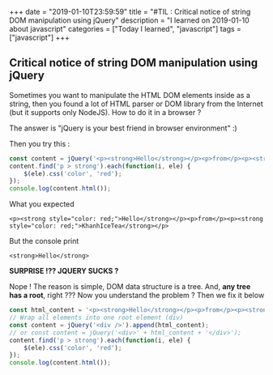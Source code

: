 +++
date = "2019-01-10T23:59:59"
title = "#TIL : Critical notice of string DOM manipulation using jQuery"
description = "I learned on 2019-01-10 about javascript"
categories = ["Today I learned", "javascript"]
tags = ["javascript"]
+++



## Critical notice of string DOM manipulation using jQuery

Sometimes you want to manipulate the HTML DOM elements inside as a string, then you found a lot of HTML parser or DOM library from the Internet (but it supports only NodeJS). How to do it in a browser ?

The answer is "jQuery is your best friend in browser environment" :)

Then you try this :

```js
const content = jQuery('<p><strong>Hello</strong></p><p>from</p><p><strong>KhanhIceTea</strong></p>');
content.find('p > strong').each(function(i, ele) {
    $(ele).css('color', 'red');
});
console.log(content.html());
```

What you expected

```
<p><strong style="color: red;">Hello</strong></p><p>from</p><p><strong style="color: red;">KhanhIceTea</strong></p>
```

But the console print

```
<strong>Hello</strong>
```

**SURPRISE !?? JQUERY SUCKS ?**

Nope ! The reason is simple, DOM data structure is a tree. And, **any tree has a root**, right ??? Now you understand the problem ? Then we fix it below

```js
const html_content = '<p><strong>Hello</strong></p><p>from</p><p><strong>KhanhIceTea</strong></p>';
// Wrap all elements into one root element (div)
const content = jQuery('<div />').append(html_content);
// or const content = jQuery('<div>' + html_content + '</div>');
content.find('p > strong').each(function(i, ele) {
    $(ele).css('color', 'red');
});
console.log(content.html());
```
